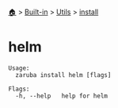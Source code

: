 <!--startTocHeader-->
[🏠](../../../README.md) > [Built-in](../../README.md) > [Utils](../README.md) > [install](README.md)
# helm
<!--endTocHeader-->

```
Usage:
  zaruba install helm [flags]

Flags:
  -h, --help   help for helm

```

<!--startTocSubtopic-->

<!--endTocSubtopic-->